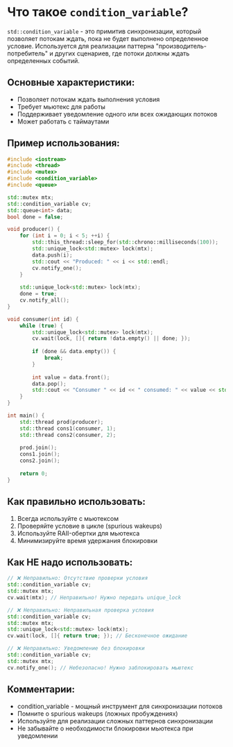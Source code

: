 # Что такое `condition_variable`?

`std::condition_variable` - это примитив синхронизации, который позволяет потокам ждать, пока не будет выполнено определенное условие. Используется для реализации паттерна "производитель-потребитель" и других сценариев, где потоки должны ждать определенных событий.

## Основные характеристики:
- Позволяет потокам ждать выполнения условия
- Требует мьютекс для работы
- Поддерживает уведомление одного или всех ожидающих потоков
- Может работать с таймаутами

## Пример использования:

```cpp
#include <iostream>
#include <thread>
#include <mutex>
#include <condition_variable>
#include <queue>

std::mutex mtx;
std::condition_variable cv;
std::queue<int> data;
bool done = false;

void producer() {
    for (int i = 0; i < 5; ++i) {
        std::this_thread::sleep_for(std::chrono::milliseconds(100));
        std::unique_lock<std::mutex> lock(mtx);
        data.push(i);
        std::cout << "Produced: " << i << std::endl;
        cv.notify_one();
    }
    
    std::unique_lock<std::mutex> lock(mtx);
    done = true;
    cv.notify_all();
}

void consumer(int id) {
    while (true) {
        std::unique_lock<std::mutex> lock(mtx);
        cv.wait(lock, []{ return !data.empty() || done; });
        
        if (done && data.empty()) {
            break;
        }
        
        int value = data.front();
        data.pop();
        std::cout << "Consumer " << id << " consumed: " << value << std::endl;
    }
}

int main() {
    std::thread prod(producer);
    std::thread cons1(consumer, 1);
    std::thread cons2(consumer, 2);
    
    prod.join();
    cons1.join();
    cons2.join();
    
    return 0;
}
```

## Как правильно использовать:
1. Всегда используйте с мьютексом
2. Проверяйте условие в цикле (spurious wakeups)
3. Используйте RAII-обертки для мьютекса
4. Минимизируйте время удержания блокировки

## Как НЕ надо использовать:
```cpp
// ❌ Неправильно: Отсутствие проверки условия
std::condition_variable cv;
std::mutex mtx;
cv.wait(mtx); // Неправильно! Нужно передать unique_lock

// ❌ Неправильно: Неправильная проверка условия
std::condition_variable cv;
std::mutex mtx;
std::unique_lock<std::mutex> lock(mtx);
cv.wait(lock, []{ return true; }); // Бесконечное ожидание

// ❌ Неправильно: Уведомление без блокировки
std::condition_variable cv;
std::mutex mtx;
cv.notify_one(); // Небезопасно! Нужно заблокировать мьютекс
```

## Комментарии:
- condition_variable - мощный инструмент для синхронизации потоков
- Помните о spurious wakeups (ложных пробуждениях)
- Используйте для реализации сложных паттернов синхронизации
- Не забывайте о необходимости блокировки мьютекса при уведомлении 